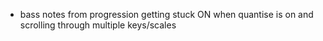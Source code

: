 - bass notes from progression getting stuck ON when quantise is on and scrolling through multiple keys/scales 
